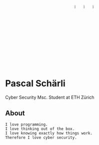 <p align="center">
  <a href="mailto:github@pascscha.ch?subject=GitHub&body=Hi%20Pascal%0A%0AI%27ve%20just%20stumbled%20about%20your%20GitHub%20page%20and%20I%20would%20like%20to%20hire%20you.%0A%0AKind%20Regards%2C%0A%5Byour%20name%20goes%20here%5D"><img style="width:5%" src="https://upload.wikimedia.org/wikipedia/commons/thumb/3/3d/Envelope_font_awesome.svg/1024px-Envelope_font_awesome.svg.png"></a>
  <a href="https://www.linkedin.com/in/pascscha/"><img style="width:5%" src="https://content.linkedin.com/content/dam/me/business/en-us/amp/brand-site/v2/bg/LI-Bug.svg.original.svg"></a>
 <a href="https://stackoverflow.com/users/10046273/pascscha"><img style="width:5%" src="https://cdn.sstatic.net/Sites/stackoverflow/company/Img/logos/so/so-icon.svg"></a>
</p>



# Pascal Schärli
Cyber Security Msc. Student at ETH Zürich

## About
```
I love programming.
I love thinking out of the box.
I love knowing exactly how things work.
Therefore I love cyber security.
```